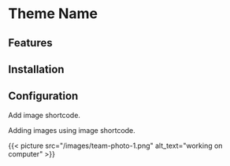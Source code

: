 # Theme Name

## Features

## Installation

## Configuration



Add image shortcode.

Adding images using image shortcode.

{{< picture src="/images/team-photo-1.png" alt_text="working on computer" >}}
